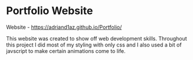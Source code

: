 # Portfolio Website
Website - https://adriand1az.github.io/Portfolio/


This website was created to show off web development skills. Throughout this project I did most of my styling with only css and I also used a bit of javscript to make certain animations come to life.